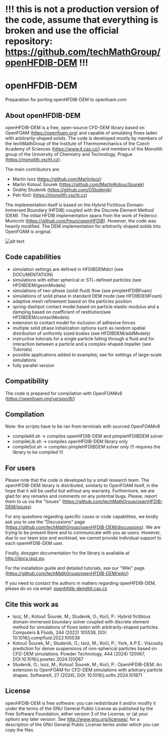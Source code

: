 # !!! this is not a production version of the code, assume that everything is broken and use the official repository: https://github.com/techMathGroup/openHFDIB-DEM !!!

# openHFDIB-DEM
Preparation for porting openHFDIB-DEM to openfoam.com

About openHFDIB-DEM
-------------------
openHFDIB-DEM is a free, open-source CFD-DEM library based on OpenFOAM (https://openfoam.org) and capable of simulating flows laden with arbitrarily-shaped solids. The code is developed mostly by members of the techMathGroup of the Institute of Thermomechanics of the Czech Academy of Sciences (https://www.it.cas.cz/) and members of the Monolith group of the University of Chemistry and Technology, Prague (https://monolith.vscht.cz).

The main contributors are:
* Martin Isoz         (https://github.com/MartinIsoz)
* Martin Kotouč Šourek       (https://github.com/MartinKotoucSourek)
* Ondřej Studeník     (https://github.com/OStudenik)
* Petr Kočí           (https://monolith.vscht.cz)

The implementation itself is based on the Hybrid Fictitious Domain-Immersed Boundary (HFDIB)
coupled with the Discrete Element Method (DEM). The initial HFDIB implementation spans from the work of Federico Municchi (https://github.com/fmuni/openHFDIB). However, the code was heavily modified. The DEM implementation for arbitrarily shaped solids into OpenFOAM is original.

![alt text](https://github.com/techMathGroup/openHFDIB-DEM/blob/main/Images/openHFDIB-DEM_IntroImage.png?raw=true)

Code capabilities
-----------------
* simulation settings are defined in HFDIBDEMdict (see DOCUMENTATION)
* simulations with either spherical or STL-defined particles (see HFDIBDEM/geomModels)
* simulations of two-phase (solid-fluid) flow (see pimpleHFDIBFoam)
* simulations of solid phase in standard DEM mode (see HFDIBDEMFoam)
* adaptive mesh refinement based on the particles position
* spring-dashpot contact model based on particle elastic modulus and
  a damping based on coefficient of restitution(see HFDIBDEM/contactModels)
* extension to contact model for inclusion of adhesive forces
* multiple solid phase initialization options such as random spatial
  distribution of uniformly sized bodies (see HFDIBDEM/addModels)
* instructive tutorials for a single particle falling through a fluid and
  for interaction between a particle and a complex-shaped impeller (see Tutorials)
* possible applications added to examples; see for settings of large-scale simulations
* fully parallel version

Compatibility
-------------
The code is prepared for compilation with OpenFOAMv8 (https://openfoam.org/version/8/)

Compilation
-----------
Note: the scripts have to be ran from terminals with sourced OpenFOAMv8

* compileAll.sh     -> compiles openHFDIB-DEM and pimpleHFDIBDEM solver
* compileLib.sh     -> compiles openHFDIB-DEM library only
* compileSol.sh     -> compiles pimpleHFDIBDEM solver only (!! requires the library to be compiled !!)

For users
---------
Please note that the code is developed by a small research team. The openHFDIB-DEM library is distributed, similarly to OpenFOAM itself, in the hope that it will be useful but without any warranty. Furthermore, we are glad for any remarks and comments on any potential bugs. Please, report them to us via the "Issues" (https://github.com/techMathGroup/openHFDIB-DEM/issues).

For any questions regarding specific cases or code capabilities, we kindly ask you to use the "Discussions" page (https://github.com/techMathGroup/openHFDIB-DEM/discussions). We are trying to be present there and to communicate with you as users. However, due to our team size and workload, we cannot provide individual support to each openHFDIB-DEM user.

Finally, doxygen documentation for the library is available at http://docs.isoz.eu.

For the installation guide and detailed tutorials, see our "Wiki" page (https://github.com/techMathGroup/openHFDIB-DEM/wiki/)

If you need to contact the authors in matters regarding openHFDIB-DEM, please do so via email: openhfdib-dem@it.cas.cz


Cite this work as
-----------------
* Isoz, M.; Kotouč Šourek, M.; Studeník, O.; Kočí, P.: Hybrid fictitious domain-immersed boundary solver coupled with discrete element method for simulations of flows laden with arbitrarily-shaped particles. Computers & Fluids, 244 (2022) 105538, DOI: 10.1016/j.compfluid.2022.105538
* Kotouč Šourek, M.; Studeník, O.; Isoz, M.; Kočí, P.; York, A.P.E.: Viscosity prediction for dense suspensions of non-spherical particles based on CFD-DEM simulations. Powder Technology, 444 (2024) 120067, DOI:10.1016/j.powtec.2024.120067
* Studeník, O.; Isoz, M.; Kotouč Šourek, M.; Kočí, P.: OpenHFDIB-DEM: An extension to OpenFOAM for CFD-DEM simulations with arbitrary particle shapes. SoftwareX, 27 (2024), DOI: 10.1016/j.softx.2024.101871

License
-------
openHFDIB-DEM is free software: you can redistribute it and/or modify it under the terms of the GNU General Public License as published by the Free Software  Foundation, either version 3 of the License, or (at your option) any later version.  See http://www.gnu.org/licenses/, for a description of the GNU General Public License terms under which you can copy the files.
